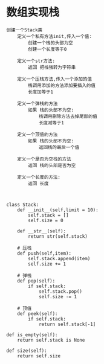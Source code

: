 # **数组实现栈**
    创建一个Stack类
        定义一个私有方法init,传入一个值:
            创建一个栈的头部为空
            创建一个长度等于0
        
        定义一个str方法:
            返回 把栈强转为字符串
        
        定义一个压栈方法,传入一个添加的值
            栈调用添加的方法添加要插入的值
            长度加等于1
        
        定义一个弹栈的方法
            如果 栈的头部不为空:
                栈调用删除方法去掉尾部的值
                长度减等于1
        
        定义一个顶值的方法
            如果 栈的头部不为空:
                返回栈的最后一个值
                
        定义一个是否为空栈的方法
            返回 栈的头部是否为空
        
        定义一个长度的方法:
            返回 长度
            
            
    
    class Stack:
        def __init__(self,limit = 10):
            self.stack = []
            self.size = 0
    
        def __str__(self):
            return str(self.stack)
    
        # 压栈
        def push(self,item):
            self.stack.append(item)
            self.size += 1
    
        # 弹栈
        def pop(self):
            if self.stack:
                self.stack.pop()
                self.size -= 1
    
        # 顶值
        def peek(self):
            if self.stack:
                return self.stack[-1]

    def is_empty(self):
        return self.stack is None

    def size(self):
        return self.size
    
            